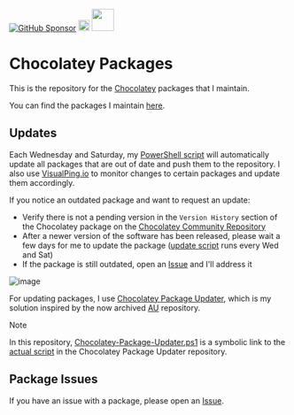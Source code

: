 [![GitHub Sponsor](https://img.shields.io/github/sponsors/asheroto?label=Sponsor&logo=GitHub)](https://github.com/sponsors/asheroto?frequency=one-time&sponsor=asheroto)
<a href="https://ko-fi.com/asheroto"><img src="https://ko-fi.com/img/githubbutton_sm.svg" alt="Ko-Fi Button" height="20px"></a>
<a href="https://www.buymeacoffee.com/asheroto"><img src="https://img.buymeacoffee.com/button-api/?text=Buy me a coffee&emoji=&slug=seb6596&button_colour=FFDD00&font_colour=000000&font_family=Lato&outline_colour=000000&coffee_colour=ffffff](https://img.buymeacoffee.com/button-api/?text=Buy%20me%20a%20coffee&emoji=&slug=asheroto&button_colour=FFDD00&font_colour=000000&font_family=Lato&outline_colour=000000&coffee_colour=ffffff)" height="40px"></a>

# Chocolatey Packages

This is the repository for the [Chocolatey](https://chocolatey.org/) packages that I maintain.

You can find the packages I maintain [here](https://community.chocolatey.org/profiles/asheroto).

## Updates

Each Wednesday and Saturday, my [PowerShell script](https://github.com/asheroto/ChocolateyPackages/blob/master/UpdateAll.ps1) will automatically update all packages that are out of date and push them to the repository. I also use [VisualPing.io](https://visualping.io) to monitor changes to certain packages and update them accordingly.

If you notice an outdated package and want to request an update:
- Verify there is not a pending version in the `Version History` section of the Chocolatey package on the [Chocolatey Community Repository](https://community.chocolatey.org/packages)
- After a newer version of the software has been released, please wait a few days for me to update the package ([update script](https://github.com/asheroto/ChocolateyPackages/blob/master/UpdateAll.ps1) runs every Wed and Sat)
- If the package is still outdated, open an [Issue](../../issues) and I'll address it

![image](https://github.com/asheroto/ChocolateyPackages/assets/49938263/d64649db-1b5f-4f8b-aae3-37313e4adb8f)

For updating packages, I use [Chocolatey Package Updater](https://github.com/asheroto/Chocolatey-Package-Updater), which is my solution inspired by the now archived [AU](https://github.com/majkinetor/au) repository.

> [!NOTE]
> In this repository, [Chocolatey-Package-Updater.ps1](https://github.com/asheroto/ChocolateyPackages/blob/master/Chocolatey-Package-Updater.ps1) is a symbolic link to the [actual script](https://github.com/asheroto/Chocolatey-Package-Updater/blob/main/Chocolatey-Package-Updater.ps1) in the Chocolatey Package Updater repository.

## Package Issues

If you have an issue with a package, please open an [Issue](../../issues).